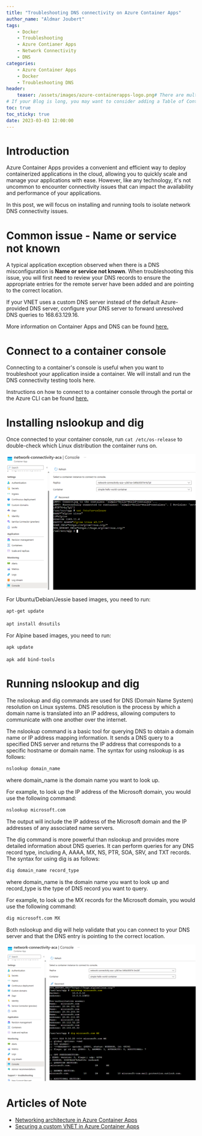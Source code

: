 ```yaml
---
title: "Troubleshooting DNS connectivity on Azure Container Apps"
author_name: "Aldmar Joubert"
tags:
    - Docker
    - Troubleshooting
    - Azure Contianer Apps
    - Network Connectivity
    - DNS
categories:
    - Azure Container Apps
    - Docker
    - Troubleshooting DNS
header:
    teaser: /assets/images/azure-containerapps-logo.png# There are multiple logos that can be used in "/assets/images" if you choose to add one.
# If your Blog is long, you may want to consider adding a Table of Contents by adding the following two settings.
toc: true
toc_sticky: true
date: 2023-03-03 12:00:00
---
```


# Introduction
Azure Container Apps provides a convenient and efficient way to deploy containerized applications in the cloud, allowing you to quickly scale and manage your applications with ease. However, like any technology, it's not uncommon to encounter connectivity issues that can impact the availability and performance of your applications.

In this post, we will focus on installing and running tools to isolate network DNS connectivity issues.

# Common issue - Name or service not known
A typical application exception observed when there is a DNS misconfiguration is <b>Name or service not known</b>. When troubleshooting this issue, you will first need to review your DNS records to ensure the appropriate entries for the remote server have been added and are pointing to the correct location.

If your VNET uses a custom DNS server instead of the default Azure-provided DNS server, configure your DNS server to forward unresolved DNS queries to 168.63.129.16.

More information on Container Apps and DNS can be found [here.](https://learn.microsoft.com/en-us/azure/container-apps/networking#dns)

# Connect to a container console
Connecting to a container's console is useful when you want to troubleshoot your application inside a container. We will install and run the DNS connectivity testing tools here.

Instructions on how to connect to a container console through the portal or the Azure CLI can be found [here.](https://learn.microsoft.com/en-us/azure/container-apps/container-console?tabs=bash)

# Installing nslookup and dig
Once connected to your container console, run ```cat /etc/os-release``` to double-check which Linux distribution the container runs on.

![running cat /etc/os-release to check linux distro](/media/2023/02/azure-blog-container-apps-check-linux-distro.png)

For Ubuntu/Debian/Jessie based images, you need to run:

```sh
apt-get update

apt install dnsutils
```

For Alpine based images, you need to run:

```sh
apk update

apk add bind-tools
```

# Running nslookup and dig
The nslookup and dig commands are used for DNS (Domain Name System) resolution on Linux systems. DNS resolution is the process by which a domain name is translated into an IP address, allowing computers to communicate with one another over the internet.

The nslookup command is a basic tool for querying DNS to obtain a domain name or IP address mapping information. It sends a DNS query to a specified DNS server and returns the IP address that corresponds to a specific hostname or domain name. The syntax for using nslookup is as follows:

```sh
nslookup domain_name
```
where domain_name is the domain name you want to look up.

For example, to look up the IP address of the Microsoft domain, you would use the following command:

```sh
nslookup microsoft.com
```

The output will include the IP address of the Microsoft domain and the IP addresses of any associated name servers.

The dig command is more powerful than nslookup and provides more detailed information about DNS queries. It can perform queries for any DNS record type, including A, AAAA, MX, NS, PTR, SOA, SRV, and TXT records. The syntax for using dig is as follows:

```sh
dig domain_name record_type
```

where domain_name is the domain name you want to look up and record_type is the type of DNS record you want to query.

For example, to look up the MX records for the Microsoft domain, you would use the following command:

```sh
dig microsoft.com MX
```
Both nslookup and dig will help validate that you can connect to your DNS server and that the DNS entry is pointing to the correct location.

![running nslookup and dig](/media/2023/02/azure-blog-container-apps-run-dig-nslookup.png)

# Articles of Note
- [Networking architecture in Azure Container Apps](https://learn.microsoft.com/en-us/azure/container-apps/networking)
- [Securing a custom VNET in Azure Container Apps](https://learn.microsoft.com/en-us/azure/container-apps/firewall-integration)
